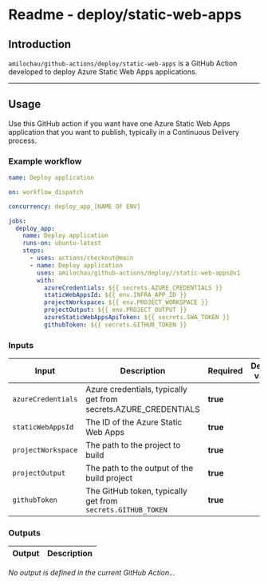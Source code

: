 # Readme - deploy/static-web-apps

## Introduction

`amilochau/github-actions/deploy/static-web-apps` is a GitHub Action developed to deploy Azure Static Web Apps applications.

---

## Usage

Use this GitHub action if you want have one Azure Static Web Apps application that you want to publish, typically in a Continuous Delivery process.

### Example workflow

```yaml
name: Deploy application

on: workflow_dispatch

concurrency: deploy_app_[NAME OF ENV]

jobs:
  deploy_app:
    name: Deploy application
    runs-on: ubuntu-latest
    steps:
      - uses: actions/checkout@main
      - name: Deploy application
        uses: amilochau/github-actions/deploy//static-web-apps@v1
        with:
          azureCredentials: ${{ secrets.AZURE_CREDENTIALS }}
          staticWebAppsId: ${{ env.INFRA_APP_ID }}
          projectWorkspace: ${{ env.PROJECT_WORKSPACE }}
          projectOutput: ${{ env.PROJECT_OUTPUT }}
          azureStaticWebAppsApiToken: ${{ secrets.SWA_TOKEN }}
          githubToken: ${{ secrets.GITHUB_TOKEN }}
```

### Inputs

| Input | Description | Required | Default value |
| ----- | ----------- | -------- | ------------- |
| `azureCredentials` | Azure credentials, typically get from secrets.AZURE_CREDENTIALS | **true** |
| `staticWebAppsId` | The ID of the Azure Static Web Apps | **true** |
| `projectWorkspace` | The path to the project to build | **true** |
| `projectOutput` | The path to the output of the build project | **true** |
| `githubToken` | The GitHub token, typically get from `secrets.GITHUB_TOKEN` | **true** |

### Outputs

| Output | Description |
| ------ | ----------- |

*No output is defined in the current GitHub Action...*
